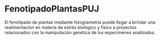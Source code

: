 # FenotipadoPlantasPUJ
El fenotipado de plantas mediante fotogrametría puede llegar a brindar una realimentación en materia de estrés biológico y físico a proyectos relacionados con la manipulación genética de los especímenes analizados.
